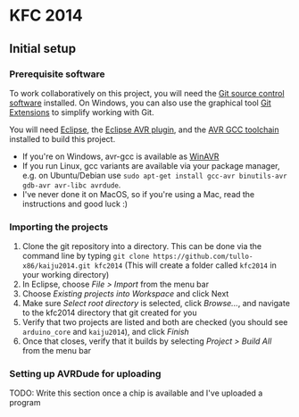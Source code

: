 KFC 2014
========

Initial setup
-------------

### Prerequisite software

To work collaboratively on this project, you will need the [Git source control software][5] installed. On Windows, you can also use the graphical tool [Git Extensions][4] to simplify working with Git.

You will need [Eclipse][1], the [Eclipse AVR plugin][2], and the [AVR GCC toolchain][3] installed to build this project. 

- If you're on Windows, avr-gcc is available as [WinAVR](http://sourceforge.net/projects/winavr/files/)
- If you run Linux, gcc variants are available via your package manager, e.g. on Ubuntu/Debian use `sudo apt-get install gcc-avr binutils-avr gdb-avr avr-libc avrdude`.
- I've never done it on MacOS, so if you're using a Mac, read the instructions and good luck :)

### Importing the projects

1. Clone the git repository into a directory. This can be done via the command line by typing `git clone https://github.com/tullo-x86/kaiju2014.git kfc2014` (This will create a folder called `kfc2014` in your working directory)
2. In Eclipse, choose *File > Import* from the menu bar
3. Choose *Existing projects into Workspace* and click Next
4. Make sure *Select root directory* is selected, click *Browse...*, and navigate to the kfc2014 directory that git created for you
5. Verify that two projects are listed and both are checked (you should see `arduino_core` and `kaiju2014`), and click *Finish*
6. Once that closes, verify that it builds by selecting *Project > Build All* from the menu bar

### Setting up AVRDude for uploading

TODO: Write this section once a chip is available and I've uploaded a program

[1]: http://eclipse.org/downloads/packages/eclipse-ide-cc-developers/lunasr1
[2]: http://avr-eclipse.sourceforge.net/wiki/index.php/Plugin_Download
[3]: http://avr-eclipse.sourceforge.net/wiki/index.php/The_AVR_GCC_Toolchain
[4]: https://code.google.com/p/gitextensions/
[5]: http://git-scm.com/downloads